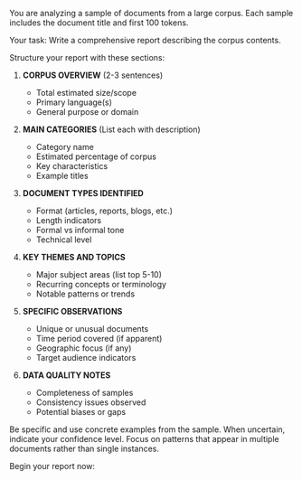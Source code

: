 


You are analyzing a sample of documents from a large corpus. Each sample includes the document title and first 100 tokens.

Your task: Write a comprehensive report describing the corpus contents.

Structure your report with these sections:

1. **CORPUS OVERVIEW** (2-3 sentences)
   - Total estimated size/scope
   - Primary language(s)
   - General purpose or domain

2. **MAIN CATEGORIES** (List each with description)
   - Category name
   - Estimated percentage of corpus
   - Key characteristics
   - Example titles

3. **DOCUMENT TYPES IDENTIFIED**
   - Format (articles, reports, blogs, etc.)
   - Length indicators
   - Formal vs informal tone
   - Technical level

4. **KEY THEMES AND TOPICS**
   - Major subject areas (list top 5-10)
   - Recurring concepts or terminology
   - Notable patterns or trends

5. **SPECIFIC OBSERVATIONS**
   - Unique or unusual documents
   - Time period covered (if apparent)
   - Geographic focus (if any)
   - Target audience indicators

6. **DATA QUALITY NOTES**
   - Completeness of samples
   - Consistency issues observed
   - Potential biases or gaps

Be specific and use concrete examples from the sample. When uncertain, indicate your confidence level. Focus on patterns that appear in multiple documents rather than single instances.

Begin your report now: